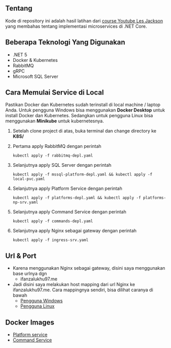 ## Tentang
Kode di repository ini adalah hasil latihan dari [course Youtube Les Jackson](https://www.youtube.com/watch?v=DgVjEo3OGBI) yang membahas tentang implementasi microservices di .NET Core.

## Beberapa Teknologi Yang Digunakan
- .NET 5
- Docker & Kubernetes
- RabbitMQ
- gRPC
- Microsoft SQL Server

## Cara Memulai Service di Local
Pastikan Docker dan Kubernetes sudah terinstall di local machine / laptop Anda. Untuk pengguna Windows bisa menggunakan **Docker Desktop** untuk install Docker dan Kubernetes.
Sedangkan untuk pengguna Linux bisa menggunakan **Minikube** untuk kubernetesnya.

1. Setelah clone project di atas, buka terminal dan change directory ke **K8S/**
2. Pertama apply RabbitMQ dengan perintah 
   
    `kubectl apply -f rabbitmq-depl.yaml`

3. Selanjutnya apply SQL Server dengan perintah

    `kubectl apply -f mssql-platform-depl.yaml && kubectl apply -f local-pvc.yaml`

4. Selanjutnya apply Platform Service dengan perintah

    `kubectl apply -f platforms-depl.yaml && kubectl apply -f platforms-np-srv.yaml`

5. Selanjutnya apply Command Service dengan perintah

    `kubectl apply -f commands-depl.yaml`

6. Selanjutnya apply Nginx sebagai gateway dengan perintah 

    `kubectl apply -f ingress-srv.yaml`

## Url & Port
* Karena menggunakan Nginx sebagai gateway, disini saya menggunakan base urlnya dgn 
  * ifanzalukhu97.me
* Jadi disini saya melakukan host mapping dari url Nginx ke ifanzalukhu97.me. Cara mappingnya sendiri, bisa dilihat caranya di bawah
  * [Pengguna Windows](https://docs.rackspace.com/support/how-to/modify-your-hosts-file/)
  * [Pengguna Linux](https://unix.stackexchange.com/questions/109245/hostname-and-ip-address-mapping-in-etc-hosts)

## Docker Images
* [Platform service](https://hub.docker.com/repository/docker/ifanzalukhu97/platformservice)
* [Command Service](https://hub.docker.com/repository/docker/ifanzalukhu97/commandservice)
